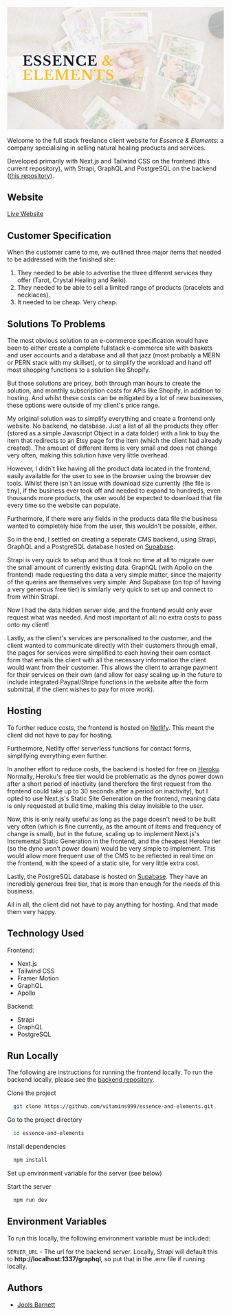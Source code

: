 ![Essence & Elements Banner Image](public/banner.webp)

Welcome to the full stack freelance client website for _Essence & Elements_: a company specialising in selling natural healing products and services.

Developed primarily with Next.js and Tailwind CSS on the frontend (this current repository), with Strapi, GraphQL and PostgreSQL on the backend ([this repository](https://github.com/vitamins999/essence-and-elements-backend)).

## Website

[Live Website](https://www.essenceandelements.org/)

## Customer Specification

When the customer came to me, we outlined three major items that needed to be addressed with the finished site:

1. They needed to be able to advertise the three different services they offer (Tarot, Crystal Healing and Reiki).
2. They needed to be able to sell a limited range of products (bracelets and necklaces).
3. It needed to be cheap. Very cheap.

## Solutions To Problems

The most obvious solution to an e-commerce specification would have been to either create a complete fullstack e-commerce site with baskets and user accounts and a database and all that jazz (most probably a MERN or PERN stack with my skillset), or to simplify the workload and hand off most shopping functions to a solution like Shopify.

But those solutions are pricey, both through man hours to create the solution, and monthly subscription costs for APIs like Shopify, in addition to hosting. And whilst these costs can be mitigated by a lot of new businesses, these options were outside of my client's price range.

My original solution was to simplify everything and create a frontend only website. No backend, no database. Just a list of all the products they offer (stored as a simple Javascript Object in a data folder) with a link to buy the item that redirects to an Etsy page for the item (which the client had already created). The amount of different items is very small and does not change very often, making this solution have very little overhead.

However, I didn't like having all the product data located in the frontend, easily available for the user to see in the browser using the browser dev tools. Whilst there isn't an issue with download size currently (the file is tiny), if the business ever took off and needed to expand to hundreds, even thousands more products, the user would be expected to download that file every time so the website can populate.

Furthermore, if there were any fields in the products data file the business wanted to completely hide from the user, this wouldn't be possible, either.

So in the end, I settled on creating a seperate CMS backend, using Strapi, GraphQL and a PostgreSQL database hosted on [Supabase](https://supabase.io/).

Strapi is very quick to setup and thus it took no time at all to migrate over the small amount of currently existing data. GraphQL (with Apollo on the frontend) made requesting the data a very simple matter, since the majority of the queries are themselves very simple. And Supabase (on top of having a very generous free tier) is similarly very quick to set up and connect to from within Strapi.

Now I had the data hidden server side, and the frontend would only ever request what was needed. And most important of all: no extra costs to pass onto my client!

Lastly, as the client's services are personalised to the customer, and the client wanted to communicate directly with their customers through email, the pages for services were simplified to each having their own contact form that emails the client with all the necessary information the client would want from their customer. This allows the client to arrange payment for their services on their own (and allow for easy scaling up in the future to include integrated Paypal/Stripe functions in the website after the form submittal, if the client wishes to pay for more work).

## Hosting

To further reduce costs, the frontend is hosted on [Netlify](https://netlify.com). This meant the client did not have to pay for hosting.

Furthermore, Netlify offer serverless functions for contact forms, simplifying everything even further.

In another effort to reduce costs, the backend is hosted for free on [Heroku](https://www.heroku.com). Normally, Heroku's free tier would be problematic as the dynos power down after a short period of inactivity (and therefore the first request from the frontend could take up to 30 seconds after a period on inactivity), but I opted to use Next.js's Static Site Generation on the frontend, meaning data is only requested at build time, making this delay invisible to the user.

Now, this is only really useful as long as the page doesn't need to be built very often (which is fine currently, as the amount of items and frequency of change is small), but in the future, scaling up to implement Next.js's Incremental Static Generation in the frontend, and the cheapest Heroku tier (so the dyno won't power down) would be very simple to implement. This would allow more frequent use of the CMS to be reflected in real time on the frontend, with the speed of a static site, for very little extra cost.

Lastly, the PostgreSQL database is hosted on [Supabase](https://supabase.io). They have an incredibly generous free tier, that is more than enough for the needs of this business.

All in all, the client did not have to pay anything for hosting. And that made them very happy.

## Technology Used

Frontend:

- Next.js
- Tailwind CSS
- Framer Motion
- GraphQL
- Apollo

Backend:

- Strapi
- GraphQL
- PostgreSQL

## Run Locally

The following are instructions for running the frontend locally. To run the backend locally, please see the [backend repository](https://github.com/vitamins999/essence-and-elements-backend).

Clone the project

```bash
  git clone https://github.com/vitamins999/essence-and-elements.git
```

Go to the project directory

```bash
  cd essence-and-elements
```

Install dependencies

```bash
  npm install
```

Set up environment variable for the server (see below)

Start the server

```bash
  npm run dev
```

## Environment Variables

To run this locally, the following environment variable must be included:

`SERVER_URL` - The url for the backend server. Locally, Strapi will default this to **http<nolink>://localhost:1337/graphql**, so put that in the .env file if running locally.

## Authors

- [Jools Barnett](https://www.github.com/vitamins999)
